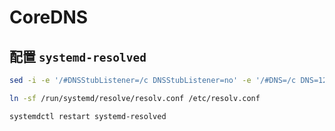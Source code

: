 # CoreDNS

## 配置 `systemd-resolved`

```bash
sed -i -e '/#DNSStubListener=/c DNSStubListener=no' -e '/#DNS=/c DNS=127.0.0.1' /etc/systemd/resolved.conf

ln -sf /run/systemd/resolve/resolv.conf /etc/resolv.conf

systemdctl restart systemd-resolved
```

